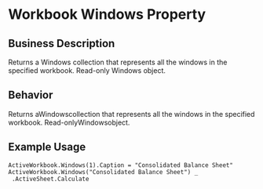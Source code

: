 # Workbook Windows Property

## Business Description
Returns a Windows collection that represents all the windows in the specified workbook. Read-only Windows object.

## Behavior
Returns aWindowscollection that represents all the windows in the specified workbook. Read-onlyWindowsobject.

## Example Usage
```vba
ActiveWorkbook.Windows(1).Caption = "Consolidated Balance Sheet" 
ActiveWorkbook.Windows("Consolidated Balance Sheet") _ 
 .ActiveSheet.Calculate
```